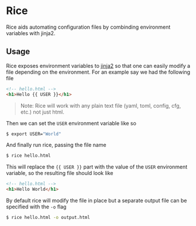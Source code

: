 # Rice

Rice aids automating configuration files by combinding environment variables
with jinja2.

## Usage

Rice exposes environment variables to
[jinja2](https://jinja.palletsprojects.com) so that one can easily modify a file
depending on the environment. For an example say we had the following file

```html
<!-- hello.html -->
<h1>Hello {{ USER }}</h1>
```

> Note: Rice will work with any plain text file (yaml, toml, config, cfg, etc.)
> not just html.

Then we can set the `USER` environment variable like so

``` sh
$ export USER="World"
```

And finally run rice, passing the file name

```sh
$ rice hello.html
```

This will replace the `{{ USER }}` part with the value of the `USER` environment
variable, so the resulting file should look like

```html
<!-- hello.html -->
<h1>Hello World</h1>
```

By default rice will modify the file in place but a separate output file can be
specified with the `-o` flag

```sh
$ rice hello.html -o output.html
```

